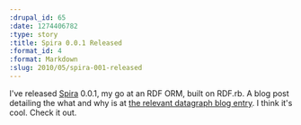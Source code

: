 ```yaml
--- 
:drupal_id: 65
:date: 1274406782
:type: story
:title: Spira 0.0.1 Released
:format_id: 4
:format: Markdown
:slug: 2010/05/spira-001-released
---
```

I've released [Spira](http://github.com/datagraph/spira) 0.0.1, my go at an RDF ORM, built on RDF.rb.  A blog post detailing the what and why is at [the relevant datagraph blog entry](http://blog.datagraph.org/2010/05/spira).  I think it's cool.  Check it out.


